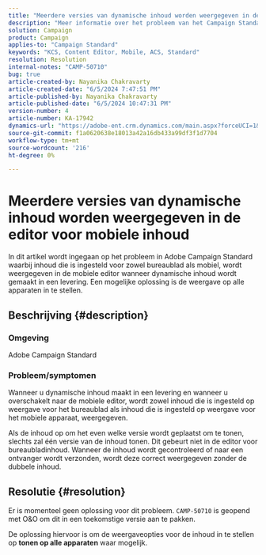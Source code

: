 ```yaml
---
title: "Meerdere versies van dynamische inhoud worden weergegeven in de editor voor mobiele inhoud"
description: "Meer informatie over het probleem van het Campaign Standard waarbij meerdere versies van dynamische inhoud worden weergegeven in de editor voor mobiele inhoud."
solution: Campaign
product: Campaign
applies-to: "Campaign Standard"
keywords: "KCS, Content Editor, Mobile, ACS, Standard"
resolution: Resolution
internal-notes: "CAMP-50710"
bug: true
article-created-by: Nayanika Chakravarty
article-created-date: "6/5/2024 7:47:51 PM"
article-published-by: Nayanika Chakravarty
article-published-date: "6/5/2024 10:47:31 PM"
version-number: 4
article-number: KA-17942
dynamics-url: "https://adobe-ent.crm.dynamics.com/main.aspx?forceUCI=1&pagetype=entityrecord&etn=knowledgearticle&id=17391079-7423-ef11-840b-6045bd006b25"
source-git-commit: f1a0620638e18013a42a16db433a99df3f1d7704
workflow-type: tm+mt
source-wordcount: '216'
ht-degree: 0%

---
```


# Meerdere versies van dynamische inhoud worden weergegeven in de editor voor mobiele inhoud


In dit artikel wordt ingegaan op het probleem in Adobe Campaign Standard waarbij inhoud die is ingesteld voor zowel bureaublad als mobiel, wordt weergegeven in de mobiele editor wanneer dynamische inhoud wordt gemaakt in een levering. Een mogelijke oplossing is de weergave op alle apparaten in te stellen.

## Beschrijving {#description}


### Omgeving

Adobe Campaign Standard

### Probleem/symptomen

Wanneer u dynamische inhoud maakt in een levering en wanneer u overschakelt naar de mobiele editor, wordt zowel inhoud die is ingesteld op weergave voor het bureaublad als inhoud die is ingesteld op weergave voor het mobiele apparaat, weergegeven.

Als de inhoud op om het even welke versie wordt geplaatst om te tonen, slechts zal één versie van de inhoud tonen. Dit gebeurt niet in de editor voor bureaubladinhoud. Wanneer de inhoud wordt gecontroleerd of naar een ontvanger wordt verzonden, wordt deze correct weergegeven zonder de dubbele inhoud.


## Resolutie {#resolution}


Er is momenteel geen oplossing voor dit probleem. `CAMP-50710` is geopend met O&amp;O om dit in een toekomstige versie aan te pakken.

De oplossing hiervoor is om de weergaveopties voor de inhoud in te stellen op <b>tonen op alle apparaten</b> waar mogelijk.
